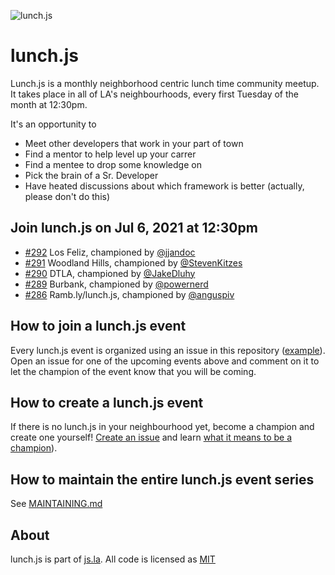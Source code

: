 ![lunch.js](http://i.imgur.com/5kPcPqZ.png)

# lunch.js

Lunch.js is a monthly neighborhood centric lunch time community meetup. It takes place in all of LA's neighbourhoods, every first Tuesday of the month at 12:30pm.

It's an opportunity to

- Meet other developers that work in your part of town
- Find a mentor to help level up your carrer
- Find a mentee to drop some knowledge on
- Pick the brain of a Sr. Developer
- Have heated discussions about which framework is better (actually, please don't do this)

<!--START_SECTION:events-->
## Join lunch.js on Jul 6, 2021 at 12:30pm
  
- [#292](https://github.com/jsla/lunch.js/issues/292) Los Feliz, championed by [@jjandoc](https://github.com/jjandoc)
- [#291](https://github.com/jsla/lunch.js/issues/291) Woodland Hills, championed by [@StevenKitzes](https://github.com/StevenKitzes)
- [#290](https://github.com/jsla/lunch.js/issues/290) DTLA, championed by [@JakeDluhy](https://github.com/JakeDluhy)
- [#289](https://github.com/jsla/lunch.js/issues/289) Burbank, championed by [@powernerd](https://github.com/powernerd)
- [#286](https://github.com/jsla/lunch.js/issues/286) Ramb.ly/lunch.js, championed by [@anguspiv](https://github.com/anguspiv)
<!--END_SECTION:events-->

## How to join a lunch.js event

Every lunch.js event is organized using an issue in this repository ([example](https://github.com/jsla/lunch.js/issues/258)). Open an issue for one of the upcoming events above and comment on it to let the champion of the event know that you will be coming.

## How to create a lunch.js event

If there is no lunch.js in your neighbourhood yet, become a champion and create one yourself! [Create an issue](https://github.com/jsla/lunch.js/issues/new) and learn [what it means to be a champion](https://github.com/jsla/lunch.js/blob/master/CONTRIBUTING.md#readme)).

## How to maintain the entire lunch.js event series

See [MAINTAINING.md](MAINTAINING.md)

## About

lunch.js is part of [js.la](https://js.la). All code is licensed as [MIT](LICENSE)
